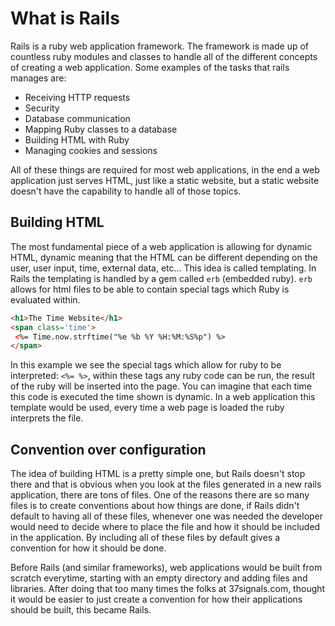 # What is Rails

Rails is a ruby web application framework. The framework is made up of countless ruby modules and classes to handle all of the different concepts of creating a web application. Some examples of the tasks that rails manages are:

- Receiving HTTP requests
- Security
- Database communication
- Mapping Ruby classes to a database
- Building HTML with Ruby
- Managing cookies and sessions

 All of these things are required for most web applications, in the end a web application just serves HTML, just like a static website, but a static website doesn't have the capability to handle all of those topics.

 ## Building HTML

 The most fundamental piece of a web application is allowing for dynamic HTML, dynamic meaning that the HTML can be different depending on the user, user input, time, external data, etc... This idea is called templating. In Rails the templating is handled by a gem called `erb` (embedded ruby). `erb` allows for html files to be able to contain special tags which Ruby is evaluated within.

 ```html
<h1>The Time Website</h1>
<span class='time'>
  <%= Time.now.strftime("%e %b %Y %H:%M:%S%p") %>
</span>
 ```

 In this example we see the special tags which allow for ruby to be interpreted: `<%= %>`, within these tags any ruby code can be run, the result of the ruby will be inserted into the page. You can imagine that each time this code is executed the time shown is dynamic. In a web application this template would be used, every time a web page is loaded the ruby interprets the file.

 ## Convention over configuration

 The idea of building HTML is a pretty simple one, but Rails doesn't stop there and that is obvious when you look at the files generated in a new rails application, there are tons of files. One of the reasons there are so many files is to create conventions about how things are done, if Rails didn't default to having all of these files, whenever one was needed the developer would need to decide where to place the file and how it should be included in the application. By including all of these files by default gives a convention for how it should be done.

 Before Rails (and similar frameworks), web applications would be built from scratch everytime, starting with an empty directory and adding files and libraries. After doing that too many times the folks at 37signals.com, thought it would be easier to just create a convention for how their applications should be built, this became Rails.
